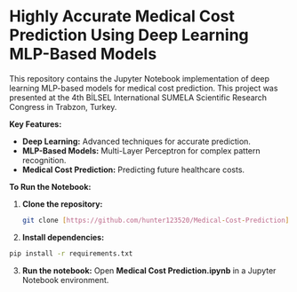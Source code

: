 # Highly Accurate Medical Cost Prediction Using Deep Learning MLP-Based Models

This repository contains the Jupyter Notebook implementation of deep learning MLP-based models for medical cost prediction. This project was presented at the 4th BİLSEL International SUMELA Scientific Research Congress in Trabzon, Turkey.

**Key Features:**

* **Deep Learning:** Advanced techniques for accurate prediction.
* **MLP-Based Models:** Multi-Layer Perceptron for complex pattern recognition.
* **Medical Cost Prediction:** Predicting future healthcare costs.

**To Run the Notebook:**

1. **Clone the repository:**
   ```bash
   git clone [https://github.com/hunter123520/Medical-Cost-Prediction]
   ```
2. **Install dependencies:**
  ```bash
  pip install -r requirements.txt
```

3. **Run the notebook:** Open **Medical Cost Prediction.ipynb** in a Jupyter Notebook environment.
